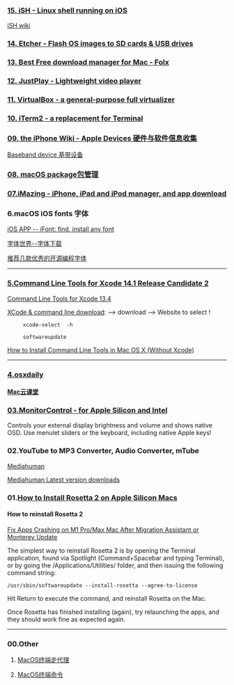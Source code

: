 
### [15. iSH -  Linux shell running on iOS](https://github.com/ish-app/ish)

[iSH wiki](https://github.com/ish-app/ish/wiki)

### [14. Etcher - Flash OS images to SD cards & USB drives](https://github.com/balena-io/etcher)

### [13. Best Free download manager for Mac - Folx](https://www.electronic.us/products/folx/)

### [12. JustPlay - Lightweight video player](https://www.electronic.us/just-play.html)

### [11. VirtualBox - a general-purpose full virtualizer](VirtualBox)

### [10. iTerm2 - a replacement for Terminal](https://iterm2.com)

### [09. the iPhone Wiki - Apple Devices 硬件与软件信息收集](https://www.theiphonewiki.com)

[Baseband device 基带设备](https://www.theiphonewiki.com/wiki/Baseband_Device)

### [08. macOS package包管理](./package.md)

### [07.iMazing - iPhone, iPad and iPod manager, and  app download](https://imazing.com/downloads)

### 6.macOS iOS fonts 字体

[iOS APP -- iFont: find, install any font](https://apps.apple.com/us/app/ifont-find-install-any-font/id1173222289)

[字体世界--字体下载](https://freefonts.top/)

[推荐几款优秀的开源编程字体](https://blog.csdn.net/gaowencheng01/article/details/110295853?spm=1001.2101.3001.6661.1&utm_medium=distribute.pc_relevant_t0.none-task-blog-2%7Edefault%7ECTRLIST%7Edefault-1-110295853-blog-103303665.pc_relevant_multi_platform_whitelistv3&depth_1-utm_source=distribute.pc_relevant_t0.none-task-blog-2%7Edefault%7ECTRLIST%7Edefault-1-110295853-blog-103303665.pc_relevant_multi_platform_whitelistv3&utm_relevant_index=1)

---
### [5.Command Line Tools for Xcode 14.1 Release Candidate 2](https://developer.apple.com/download/all/?q=Xcode)

   [Command Line Tools for Xcode 13.4](https://download.developer.apple.com/Developer_Tools/Command_Line_Tools_for_Xcode_13.4/Command_Line_Tools_for_Xcode_13.4.dmg)
   
   [XCode & command line download](https://developer.apple.com/xcode/): --> download --> Website to select !
   
   
         xcode-select  -h
         
         softwareupdate 
  
[How to Install Command Line Tools in Mac OS X (Without Xcode)](https://osxdaily.com/2014/02/12/install-command-line-tools-mac-os-x/)
  
---
### [4.osxdaily](https://osxdaily.com)

#### [Mac云课堂 ](https://www.youtube.com/channel/UCGHCIkfEHaKT7zsq8wzqeOQ)

### [03.MonitorControl - for Apple Silicon and Intel](https://github.com/MonitorControl/MonitorControl)

Controls your external display brightness and volume and shows native OSD. Use menulet sliders or the keyboard, including native Apple keys!

###  02.YouTube to MP3 Converter, Audio Converter,  mTube

[Mediahuman](https://www.mediahuman.com/)

[Mediahuman Latest version downloads](https://www.mediahuman.com/download.html)


### 01.[How to Install Rosetta 2 on Apple Silicon Macs](https://osxdaily.com/2020/12/04/how-install-rosetta-2-apple-silicon-mac/)

####  How to reinstall Rosetta 2

[Fix Apps Crashing on M1 Pro/Max Mac After Migration Assistant or Monterey Update](https://osxdaily.com/2021/11/08/fix-app-crashing-apple-silicon-mac/)

The simplest way to reinstall Rosetta 2 is by opening the Terminal application, found via Spotlight (Command+Spacebar and typing Terminal), or by going the /Applications/Utilities/ folder, and then issuing the following command string:

    /usr/sbin/softwareupdate --install-rosetta --agree-to-license

Hit Return to execute the command, and reinstall Rosetta on the Mac.

Once Rosetta has finished installing (again), try relaunching the apps, and they should work fine as expected again.

---
### 00.Other

 1.  [MacOS终端走代理](https://github.com/mrdulin/blog/issues/18)
 
 2.  [MacOS终端命令](https://github.com/qLzhu/macCommand)
